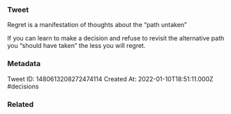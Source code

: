 ### Tweet
Regret is a manifestation of thoughts about the “path untaken”

If you can learn to make a decision and refuse to revisit the alternative path you “should have taken” the less you will regret.

### Metadata
Tweet ID: 1480613208272474114
Created At: 2022-01-10T18:51:11.000Z
#decisions 

### Related

